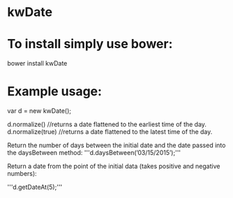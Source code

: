 # kwDate

# To install simply use bower:
bower install kwDate

# Example usage:
var d = new kwDate();

d.normalize() //returns a date flattened to the earliest time of the day.
d.normalize(true) //returns a date flattened to the latest time of the day.

Return the number of days between the initial date and the date passed into the daysBetween method:
'''d.daysBetween(’03/15/2015’);'''

Return a date from the point of the initial data (takes positive and negative numbers):

'''d.getDateAt(5);'''
